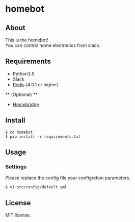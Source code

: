 # homebot

## About

This is the homebot!  
You can control home electronics from slack.

## Requirements

* Python3.5
* Slack
* [Redis](https://redis.io) (4.0.1 or higher)

** (Optional) **

* [Homebridge](https://github.com/nfarina/homebridge)

## Install

```
$ cd homebot
$ pip install -r requirements.txt
```

## Usage

### Settings

Please replace the config file your configretion parameters.

```
$ vi src/config/default.yml
```

## License

MIT license.
